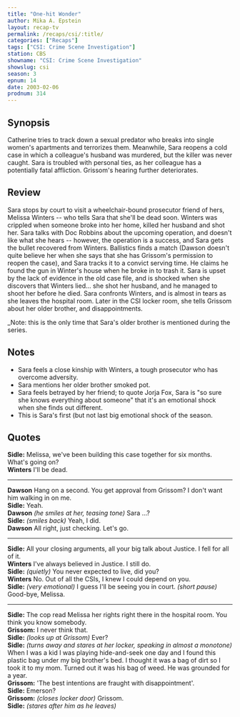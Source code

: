 ```yaml
---
title: "One-hit Wonder"
author: Mika A. Epstein
layout: recap-tv
permalink: /recaps/csi/:title/
categories: ["Recaps"]
tags: ["CSI: Crime Scene Investigation"]
station: CBS
showname: "CSI: Crime Scene Investigation"
showslug: csi
season: 3  
epnum: 14  
date: 2003-02-06
prodnum: 314  
---
```


## Synopsis

Catherine tries to track down a sexual predator who breaks into single women's apartments and terrorizes them. Meanwhile, Sara reopens a cold case in which a colleague's husband was murdered, but the killer was never caught. Sara is troubled with personal ties, as her colleague has a potentially fatal affliction. Grissom's hearing further deteriorates.

## Review

Sara stops by court to visit a wheelchair-bound prosecutor friend of hers, Melissa Winters -- who tells Sara that she'll be dead soon. Winters was crippled when someone broke into her home, killed her husband and shot her. Sara talks with Doc Robbins about the upcoming operation, and doesn't like what she hears -- however, the operation is a success, and Sara gets the bullet recovered from Winters. Ballistics finds a match (Dawson doesn't quite believe her when she says that she has Grissom's permission to reopen the case), and Sara tracks it to a convict serving time. He claims he found the gun in Winter's house when he broke in to trash it. Sara is upset by the lack of evidence in the old case file, and is shocked when she discovers that Winters lied... she shot her husband, and he managed to shoot her before he died. Sara confronts Winters, and is almost in tears as she leaves the hospital room. Later in the CSI locker room, she tells Grissom about her older brother, and disappointments.

_Note: this is the only time that Sara's older brother is mentioned during the series.

## Notes

* Sara feels a close kinship with Winters, a tough prosecutor who has overcome adversity.  
* Sara mentions her older brother smoked pot.  
* Sara feels betrayed by her friend; to quote Jorja Fox, Sara is "so sure she knows everything about someone" that it's an emotional shock when she finds out different. 
* This is Sara's first (but not last big emotional shock of the season.

## Quotes

**Sidle:** Melissa, we've been building this case together for six months. What's going on?  
**Winters** I'll be dead.  

- - -

**Dawson** Hang on a second. You get approval from Grissom? I don't want him walking in on me.  
**Sidle:** Yeah.  
**Dawson** _(he smiles at her, teasing tone)_ Sara ...?  
**Sidle:** _(smiles back)_ Yeah, I did.  
**Dawson** All right, just checking. Let's go.  

- - -

**Sidle:** All your closing arguments, all your big talk about Justice. I fell for all of it.  
**Winters** I've always believed in Justice. I still do.  
**Sidle:** _(quietly)_ You never expected to live, did you?  
**Winters** No. Out of all the CSIs, I knew I could depend on you.  
**Sidle:** _(very emotional)_ I guess I'll be seeing you in court. _(short pause)_ Good-bye, Melissa.  

- - -

**Sidle:** The cop read Melissa her rights right there in the hospital room. You think you know somebody.  
**Grissom:** I never think that.  
**Sidle:** _(looks up at Grissom)_ Ever?  
**Sidle:** _(turns away and stares at her locker, speaking in almost a monotone)_ When I was a kid I was playing hide-and-seek one day and I found this plastic bag under my big brother's bed. I thought it was a bag of dirt so I took it to my mom. Turned out it was his bag of weed. He was grounded for a year.  
**Grissom:** 'The best intentions are fraught with disappointment'.  
**Sidle:** Emerson?  
**Grissom:** _(closes locker door)_ Grissom.  
**Sidle:** _(stares after him as he leaves)_

